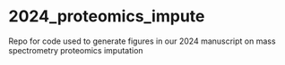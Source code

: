 # 2024_proteomics_impute
Repo for code used to generate figures in our 2024 manuscript on mass spectrometry proteomics imputation 
